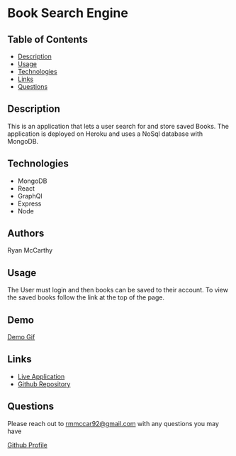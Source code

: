 # Book Search Engine

## Table of Contents

- [Description](#description)
- [Usage](#usage)
- [Technologies](#technologies)
- [Links](#links)
- [Questions](#questions)

## Description

This is an application that lets a user search for and store saved Books. The application is deployed on Heroku and uses a NoSql database with MongoDB.

## Technologies

- MongoDB
- React
- GraphQl
- Express
- Node

## Authors

Ryan McCarthy

## Usage

The User must login and then books can be saved to their account. To view the saved books follow the link at the top of the page.

## Demo

[Demo Gif](https://github.com/rmmccar92/Book-Search-Engine/blob/main/assets/BSEdemo.gif)

## Links

- [Live Application](https://secret-beyond-02140.herokuapp.com/)
- [Github Repository](https://github.com/rmmccar92/Book-Search-Engine)

## Questions

Please reach out to rmmccar92@gmail.com with any questions you may have

[Github Profile](https://github.com/rmmccar92)
